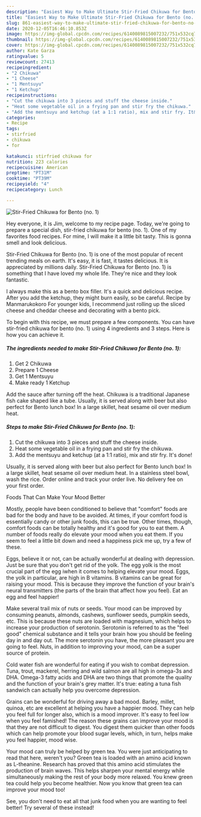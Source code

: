 ```yaml
---
description: "Easiest Way to Make Ultimate Stir-Fried Chikuwa for Bento (no. 1)"
title: "Easiest Way to Make Ultimate Stir-Fried Chikuwa for Bento (no. 1)"
slug: 861-easiest-way-to-make-ultimate-stir-fried-chikuwa-for-bento-no-1
date: 2020-12-05T16:46:10.853Z
image: https://img-global.cpcdn.com/recipes/6140089815007232/751x532cq70/stir-fried-chikuwa-for-bento-no-1-recipe-main-photo.jpg
thumbnail: https://img-global.cpcdn.com/recipes/6140089815007232/751x532cq70/stir-fried-chikuwa-for-bento-no-1-recipe-main-photo.jpg
cover: https://img-global.cpcdn.com/recipes/6140089815007232/751x532cq70/stir-fried-chikuwa-for-bento-no-1-recipe-main-photo.jpg
author: Kate Garza
ratingvalue: 5
reviewcount: 27413
recipeingredient:
- "2 Chikuwa"
- "1 Cheese"
- "1 Mentsuyu"
- "1 Ketchup"
recipeinstructions:
- "Cut the chikuwa into 3 pieces and stuff the cheese inside."
- "Heat some vegetable oil in a frying pan and stir fry the chikuwa."
- "Add the mentsuyu and ketchup (at a 1:1 ratio), mix and stir fry. It&#39;s done!"
categories:
- Recipe
tags:
- stirfried
- chikuwa
- for

katakunci: stirfried chikuwa for 
nutrition: 223 calories
recipecuisine: American
preptime: "PT31M"
cooktime: "PT39M"
recipeyield: "4"
recipecategory: Lunch

---
```



![Stir-Fried Chikuwa for Bento (no. 1)](https://img-global.cpcdn.com/recipes/6140089815007232/751x532cq70/stir-fried-chikuwa-for-bento-no-1-recipe-main-photo.jpg)

Hey everyone, it is Jim, welcome to my recipe page. Today, we're going to prepare a special dish, stir-fried chikuwa for bento (no. 1). One of my favorites food recipes. For mine, I will make it a little bit tasty. This is gonna smell and look delicious.

Stir-Fried Chikuwa for Bento (no. 1) is one of the most popular of recent trending meals on earth. It's easy, it is fast, it tastes delicious. It is appreciated by millions daily. Stir-Fried Chikuwa for Bento (no. 1) is something that I have loved my whole life. They're nice and they look fantastic.

I always make this as a bento box filler. It&#39;s a quick and delicious recipe. After you add the ketchup, they might burn easily, so be careful. Recipe by Manmarukokoro For younger kids, I recommend just rolling up the sliced cheese and cheddar cheese and decorating with a bento pick.


To begin with this recipe, we must prepare a few components. You can have stir-fried chikuwa for bento (no. 1) using 4 ingredients and 3 steps. Here is how you can achieve it.

<!--inarticleads1-->

##### The ingredients needed to make Stir-Fried Chikuwa for Bento (no. 1):

1. Get 2 Chikuwa
1. Prepare 1 Cheese
1. Get 1 Mentsuyu
1. Make ready 1 Ketchup


Add the sauce after turning off the heat. Chikuwa is a traditional Japanese fish cake shaped like a tube. Usually, it is served along with beer but also perfect for Bento lunch box! In a large skillet, heat sesame oil over medium heat. 

<!--inarticleads2-->

##### Steps to make Stir-Fried Chikuwa for Bento (no. 1):

1. Cut the chikuwa into 3 pieces and stuff the cheese inside.
1. Heat some vegetable oil in a frying pan and stir fry the chikuwa.
1. Add the mentsuyu and ketchup (at a 1:1 ratio), mix and stir fry. It&#39;s done!


Usually, it is served along with beer but also perfect for Bento lunch box! In a large skillet, heat sesame oil over medium heat. In a stainless steel bowl, wash the rice. Order online and track your order live. No delivery fee on your first order. 

Foods That Can Make Your Mood Better


Mostly, people have been conditioned to believe that "comfort" foods are bad for the body and have to be avoided. At times, if your comfort food is essentially candy or other junk foods, this can be true. Other times, though, comfort foods can be totally healthy and it's good for you to eat them. A number of foods really do elevate your mood when you eat them. If you seem to feel a little bit down and need a happiness pick me up, try a few of these.

Eggs, believe it or not, can be actually wonderful at dealing with depression. Just be sure that you don't get rid of the yolk. The egg yolk is the most crucial part of the egg iwhen it comes to helping elevate your mood. Eggs, the yolk in particular, are high in B vitamins. B vitamins can be great for raising your mood. This is because they improve the function of your brain's neural transmitters (the parts of the brain that affect how you feel). Eat an egg and feel happier!

Make several trail mix of nuts or seeds. Your mood can be improved by consuming peanuts, almonds, cashews, sunflower seeds, pumpkin seeds, etc. This is because these nuts are loaded with magnesium, which helps to increase your production of serotonin. Serotonin is referred to as the "feel good" chemical substance and it tells your brain how you should be feeling day in and day out. The more serotonin you have, the more pleasant you are going to feel. Nuts, in addition to improving your mood, can be a super source of protein.

Cold water fish are wonderful for eating if you wish to combat depression. Tuna, trout, mackerel, herring and wild salmon are all high in omega-3s and DHA. Omega-3 fatty acids and DHA are two things that promote the quality and the function of your brain's grey matter. It's true: eating a tuna fish sandwich can actually help you overcome depression. 

Grains can be wonderful for driving away a bad mood. Barley, millet, quinoa, etc are excellent at helping you have a happier mood. They can help you feel full for longer also, which is a mood improver. It's easy to feel low when you feel famished! The reason these grains can improve your mood is that they are not difficult to digest. You digest them quicker than other foods which can help promote your blood sugar levels, which, in turn, helps make you feel happier, mood wise.

Your mood can truly be helped by green tea. You were just anticipating to read that here, weren't you? Green tea is loaded with an amino acid known as L-theanine. Research has proved that this amino acid stimulates the production of brain waves. This helps sharpen your mental energy while simultaneously making the rest of your body more relaxed. You knew green tea could help you become healthier. Now you know that green tea can improve your mood too!

See, you don't need to eat all that junk food when you are wanting to feel better! Try several of these instead!

